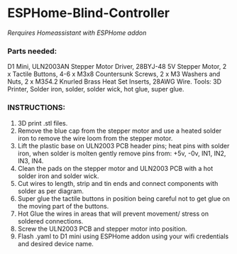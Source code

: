 # ESPHome-Blind-Controller

*Rerquires Homeassistant with ESPHome addon*

### Parts needed:

D1 Mini, ULN2003AN Stepper Motor Driver, 28BYJ-48 5V Stepper Motor, 2 x Tactile Buttons, 4-6 x M3x8 Countersunk Screws, 2 x M3 Washers and Nuts, 2 x M3*5*4.2 Knurled Brass Heat Set Inserts, 28AWG Wire.
Tools: 3D Printer, Solder iron, solder, solder wick, hot glue, super glue.


### INSTRUCTIONS:

1. 3D print .stl files.
2. Remove the blue cap from the stepper motor and use a heated solder iron to remove the wire loom from the stepper motor.
3. Lift the plastic base on ULN2003 PCB header pins; heat pins with solder iron, when solder is molten gently remove pins from: +5v, -0v, IN1, IN2, IN3, IN4.
4. Clean the pads on the stepper motor and ULN2003 PCB with a hot solder iron and solder wick.
5. Cut wires to length, strip and tin ends and connect components with solder as per diagram.
6. Super glue the tactile buttons in position being careful not to get glue on the moving part of the buttons.
7. Hot Glue the wires in areas that will prevent movement/ stress on soldered connections.
8. Screw the ULN2003 PCB and stepper motor into position.
9. Flash .yaml to D1 mini using ESPHome addon using your wifi credentials and desired device name.




